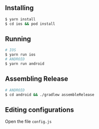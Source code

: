 ## Installing

```bash
$ yarn install
$ cd ios && pod install
```

## Running
```bash
# IOS
$ yarn run ios
# ANDROID
$ yarn run android
```

## Assembling Release
```bash
# ANDROID
$ cd android && ./gradlew assembleRelease
```

## Editing configurations
Open the file `config.js`
